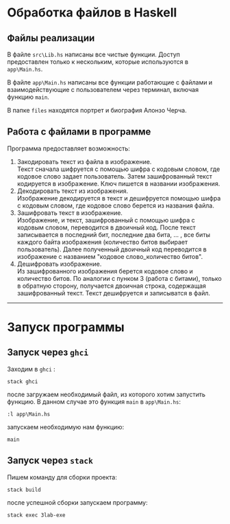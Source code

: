 # Обработка файлов в Haskell 
## Файлы реализации
В файле `src\Lib.hs` написаны все чистые функции. Доступ предоставлен только к нескольким, которые используются в `app\Main.hs`.  

В файле `app\Main.hs` написаны все функции работающие с файлами и взаимодействующие с пользователем через терминал, включая функцию `main`.  

В папке `files` находятся портрет и биография Алонзо Черча.

## Работа с файлами в программе
Программа предоставляет возможность:  
1) Закодировать текст из файла в изображение.  
   Текст сначала шифруется с помощью шифра с кодовым словом, где кодовое слово задает пользователь. Затем зашифрованный текст кодируется в изображение. Ключ пишется в названии изображения. 
2) Декодировать текст из изображения.  
   Изображение декодируется в текст и дешифруется помощью шифра с кодовым словом, где кодовое слово берется из названия файла. 
3) Зашифровать текст в изображение.  
   Изображение, и текст, зашифрованный с помощью шифра с кодовым словом, переводится в двоичный код. После текст записывается в последний бит, последние два бита, ... , все биты каждого байта изображения (количество битов выбирает пользователь). Далее полученный двоичный код переводится в изображение с названием "кодовое слово_количество битов".
4) Дешифровать изображение.  
   Из зашифрованного изображения берется кодовое слово и количество битов. По аналогии с пунком 3 (работа с битами), только в обратную сторону, получается двоичная строка, содержащая зашифрованный текст. Текст дешифруется и записыватся в файл.
---
# Запуск программы 
## Запуск через `ghci` 
Заходим в  `ghci` :
```
stack ghci
```
после загружаем необходимый файл, из которого хотим запустить функцию. В данном случае это функция `main` в `app\Main.hs`:
```
:l app\Main.hs
```
запускаем необходимую нам функцию:
```
main
```
## Запуск через `stack`
Пишем команду для сборки проекта:
```
stack build
```
после успешной сборки запускаем программу:
```
stack exec 3lab-exe
```


